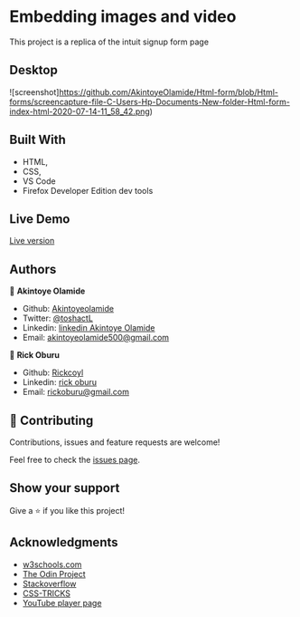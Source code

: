 # Embedding images and video

This project is a replica of the intuit signup form page

## Desktop
![screenshot]https://github.com/AkintoyeOlamide/Html-form/blob/Html-forms/screencapture-file-C-Users-Hp-Documents-New-folder-Html-form-index-html-2020-07-14-11_58_42.png)
## Built With

- HTML,
- CSS,
- VS Code
- Firefox Developer Edition dev tools

## Live Demo

<a href= "https://rawcdn.githack.com/AkintoyeOlamide/Html-form/3e5b5ad5dc34ae2062b3f199019fbddfe69e2276/index.hmtl.html">Live version</a>

## Authors

👤 **Akintoye Olamide**

- Github: [Akintoyeolamide](https://github.com/temesghentekeste)
- Twitter: [@toshactL](https://twitter.com/)
- Linkedin: [linkedin Akintoye Olamide](https://www.linkedin.com/in/akintoye-olamide-baa80b1a4/)
- Email:  akintoyeolamide500@gmail.com

👤 **Rick Oburu**

- Github: [Rickcoyl](https://github.com/8Bts)
- Linkedin: [rick oburu](https://www.linkedin.com/in/rick-oburu-8627591a4//)
- Email: rickoburu@gmail.com

## 🤝 Contributing

Contributions, issues and feature requests are welcome!

Feel free to check the <a href="https://github.com/AkintoyeOlamide/Html-form/issues"> issues page</a>.

## Show your support

Give a ⭐️ if you like this project!

## Acknowledgments

- <a href="https://www.w3schools.com/" target="_blank">w3schools.com</a> 
- <a href="https://www.theodinproject.com/" target="_blank">The Odin Project</a>
- <a href="https://www.stackoverflow.com/" target="_blank">Stackoverflow</a>
- <a href="https://css-tricks.com/" target="_blank">CSS-TRICKS</a>
- <a href="https://youtube.com/" target="_blank">YouTube player page</a>
